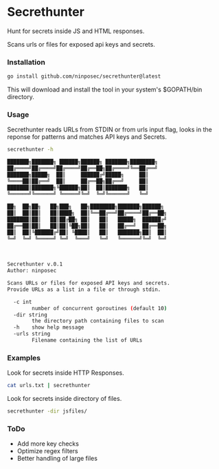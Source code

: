 # Secrethunter

Hunt for secrets inside JS and HTML responses.

Scans urls or files for exposed api keys and secrets.


### Installation

```bash
go install github.com/ninposec/secrethunter@latest
```

This will download and install the tool in your system's $GOPATH/bin directory.



### Usage

Secrethunter reads URLs from STDIN or from urls input flag, looks in the reponse for patterns and matches API keys and Secrets.


```bash
secrethunter -h

███████╗███████╗ ██████╗██████╗ ███████╗████████╗
██╔════╝██╔════╝██╔════╝██╔══██╗██╔════╝╚══██╔══╝
███████╗█████╗  ██║     ██████╔╝█████╗     ██║
╚════██║██╔══╝  ██║     ██╔══██╗██╔══╝     ██║
███████║███████╗╚██████╗██║  ██║███████╗   ██║
╚══════╝╚══════╝ ╚═════╝╚═╝  ╚═╝╚══════╝   ╚═╝
													
██╗  ██╗██╗   ██╗███╗   ██╗████████╗███████╗██████╗
██║  ██║██║   ██║████╗  ██║╚══██╔══╝██╔════╝██╔══██╗
███████║██║   ██║██╔██╗ ██║   ██║   █████╗  ██████╔╝
██╔══██║██║   ██║██║╚██╗██║   ██║   ██╔══╝  ██╔══██╗
██║  ██║╚██████╔╝██║ ╚████║   ██║   ███████╗██║  ██║
╚═╝  ╚═╝ ╚═════╝ ╚═╝  ╚═══╝   ╚═╝   ╚══════╝╚═╝  ╚═╝
																			
			
		
Secrethunter v.0.1
Author: ninposec

Scans URLs or files for exposed API keys and secrets.
Provide URLs as a list in a file or through stdin.

  -c int
    	number of concurrent goroutines (default 10)
  -dir string
    	the directory path containing files to scan
  -h	show help message
  -urls string
    	Filename containing the list of URLs
```


### Examples

Look for secrets inside HTTP Responses.

```bash
cat urls.txt | secrethunter
```

Look for secrets inside directory of files.

```bash
secrethunter -dir jsfiles/
```

### ToDo

* Add more key checks
* Optimize regex filters
* Better handling of large files